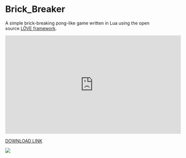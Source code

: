 # Brick_Breaker
A simple brick-breaking pong-like game written in Lua using the open source [LÖVE framework](https://love2d.org/).

<iframe width="560" height="315" src="https://www.youtube.com/embed/MD7Esl4MXjo" frameborder="0" allow="accelerometer; autoplay; encrypted-media; gyroscope; picture-in-picture" allowfullscreen></iframe>


[DOWNLOAD LINK](https://github.com/tannerdanger/Brick_Breaker/raw/master/BrickBreaker.zip)

![](https://youtu.be/MD7Esl4MXjo)

